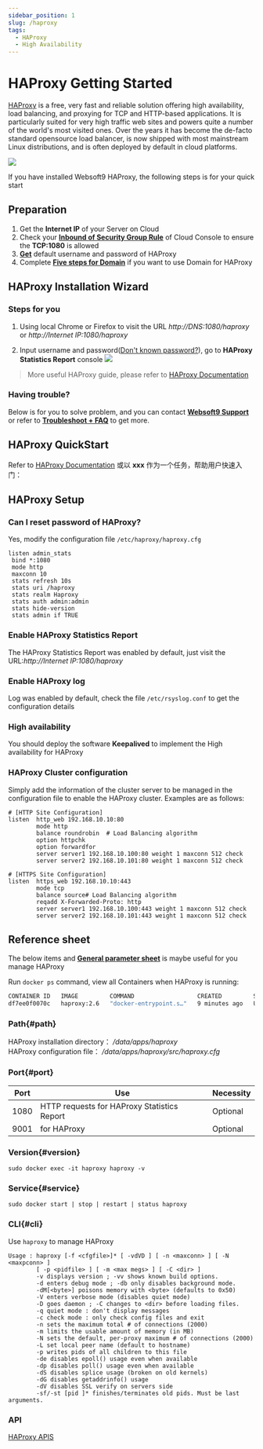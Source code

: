 ```yaml
---
sidebar_position: 1
slug: /haproxy
tags:
  - HAProxy
  - High Availability
---
```


# HAProxy Getting Started

[HAProxy](https://www.haproxy.org/) is a free, very fast and reliable solution offering high availability, load balancing, and proxying for TCP and HTTP-based applications. It is particularly suited for very high traffic web sites and powers quite a number of the world's most visited ones. Over the years it has become the de-facto standard opensource load balancer, is now shipped with most mainstream Linux distributions, and is often deployed by default in cloud platforms. 

![](https://libs.websoft9.com/Websoft9/DocsPicture/zh/haproxy/HAProxy-configuration.png)  

If you have installed Websoft9 HAProxy, the following steps is for your quick start

## Preparation

1. Get the **Internet IP** of your Server on Cloud
2. Check your **[Inbound of Security Group Rule](./administrator/firewall#security)** of Cloud Console to ensure the **TCP:1080** is allowed
3. **[Get](./user/credentials)** default username and password of HAProxy
4. Complete **[Five steps for Domain](./administrator/domain_step)** if you want to use Domain for HAProxy

## HAProxy Installation Wizard

### Steps for you
  
1. Using local Chrome or Firefox to visit the URL *http://DNS:1080/haproxy* or *http://Internet IP:1080/haproxy*

2. Input username and password([Don't known password?](./user/credentials)), go to **HAProxy Statistics Report** console
   ![](https://libs.websoft9.com/Websoft9/DocsPicture/zh/haproxy/haproxy-statsgui-websoft9.png)

> More useful HAProxy guide, please refer to [HAProxy Documentation](http://cbonte.github.io/haproxy-dconv/)

### Having trouble?

Below is for you to solve problem, and you can contact **[Websoft9 Support](./helpdesk)** or refer to **[Troubleshoot + FAQ](./faq#setup)** to get more.  

## HAProxy QuickStart  

Refer to [HAProxy Documentation](http://cbonte.github.io/haproxy-dconv/) 或以 **xxx** 作为一个任务，帮助用户快速入门：

## HAProxy Setup

### Can I reset password of HAProxy?

Yes, modify the configuration file `/etc/haproxy/haproxy.cfg`

   ```
   listen admin_stats 
    bind *:1080 
    mode http 
    maxconn 10 
    stats refresh 10s 
    stats uri /haproxy 
    stats realm Haproxy 
    stats auth admin:admin 
    stats hide-version 
    stats admin if TRUE
   ```

### Enable HAProxy Statistics Report

The HAProxy Statistics Report was enabled by default, just visit the URL:*http://Internet IP:1080/haproxy*

### Enable HAProxy log

Log was enabled by default, check the file `/etc/rsyslog.conf` to get the configuration details

### High availability

You should deploy the software **Keepalived** to implement the High availability for HAProxy
  
### HAProxy Cluster configuration

Simply add the information of the cluster server to be managed in the configuration file to enable the HAProxy cluster. Examples are as follows:

```
# [HTTP Site Configuration]
listen  http_web 192.168.10.10:80
        mode http
        balance roundrobin  # Load Balancing algorithm
        option httpchk
        option forwardfor
        server server1 192.168.10.100:80 weight 1 maxconn 512 check
        server server2 192.168.10.101:80 weight 1 maxconn 512 check

# [HTTPS Site Configuration]
listen  https_web 192.168.10.10:443
        mode tcp
        balance source# Load Balancing algorithm
        reqadd X-Forwarded-Proto: http
        server server1 192.168.10.100:443 weight 1 maxconn 512 check
        server server2 192.168.10.101:443 weight 1 maxconn 512 check
```

## Reference sheet

The below items and **[General parameter sheet](./administrator/parameter)** is maybe useful for you manage HAProxy
  
Run `docker ps` command, view all Containers when HAProxy is running:

```bash
CONTAINER ID   IMAGE         COMMAND                  CREATED         STATUS         PORTS                                                                              NAMES
df7ee0f0070c   haproxy:2.6   "docker-entrypoint.s…"   9 minutes ago   Up 9 minutes   0.0.0.0:1080->1080/tcp, :::1080->1080/tcp, 0.0.0.0:9001->80/tcp, :::9001->80/tcp   haproxy

```


### Path{#path}

HAProxy installation directory： */data/apps/haproxy*  
HAProxy configuration file： */data/apps/haproxy/src/haproxy.cfg*     
 
  
### Port{#port}

| Port | Use                                          | Necessity |
| ------ | --------------------------------------------- | ------ |
| 1080 | HTTP requests for HAProxy  Statistics Report | Optional |
| 9001 | for  HAProxy  | Optional |

### Version{#version}

```shell
sudo docker exec -it haproxy haproxy -v
```

### Service{#service}

```shell
sudo docker start | stop | restart | status haproxy
```
  
### CLI{#cli}
  
Use `haproxy` to manage HAProxy  

```
Usage : haproxy [-f <cfgfile>]* [ -vdVD ] [ -n <maxconn> ] [ -N <maxpconn> ]
        [ -p <pidfile> ] [ -m <max megs> ] [ -C <dir> ]
        -v displays version ; -vv shows known build options.
        -d enters debug mode ; -db only disables background mode.
        -dM[<byte>] poisons memory with <byte> (defaults to 0x50)
        -V enters verbose mode (disables quiet mode)
        -D goes daemon ; -C changes to <dir> before loading files.
        -q quiet mode : don't display messages
        -c check mode : only check config files and exit
        -n sets the maximum total # of connections (2000)
        -m limits the usable amount of memory (in MB)
        -N sets the default, per-proxy maximum # of connections (2000)
        -L set local peer name (default to hostname)
        -p writes pids of all children to this file
        -de disables epoll() usage even when available
        -dp disables poll() usage even when available
        -dS disables splice usage (broken on old kernels)
        -dG disables getaddrinfo() usage
        -dV disables SSL verify on servers side
        -sf/-st [pid ]* finishes/terminates old pids. Must be last arguments.
```
  
### API

[HAProxy APIS](https://www.haproxy.com/blog/haproxy-apis/)